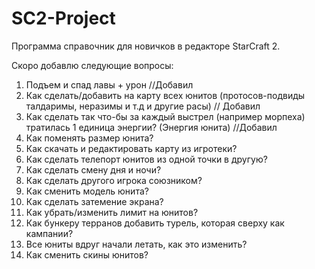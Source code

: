 # SC2-Project
Программа справочник для новичков в редакторе StarCraft 2.

Скоро добавлю следующие вопросы:
1) Подъем и спад лавы + урон //Добавил
2) Как сделать/добавить на карту всех юнитов (протосов-подвиды талдаримы, неразимы и т.д и другие расы) // Добавил
3) Как сделать так что-бы за каждый выстрел (например морпеха) тратилась 1 единица энергии? (Энергия юнита) //Добавил
4) Как поменять размер юнита?
5) Как скачать и редактировать карту из игротеки?
6) Как сделать телепорт юнитов из одной точки в другую?
7) Как сделать смену дня и ночи?
8) Как сделать другого игрока союзником?
9) Как сменить модель юнита?
10) Как сделать затемение экрана?
11) Как убрать/изменить лимит на юнитов?
12) Как бункеру терранов добавить турель, которая сверху как кампании?
13) Все юниты вдруг начали летать, как это изменить?
14) Как сменить скины юнитов?
